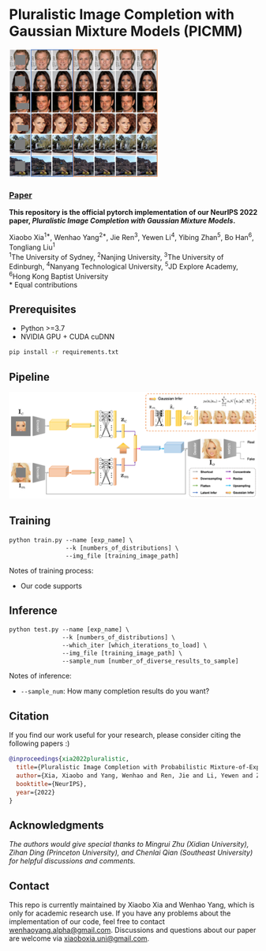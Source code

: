 # Pluralistic Image Completion with Gaussian Mixture Models (PICMM)

<img src='imgs/intro.png' width='60%'/>

### [Paper](https://openreview.net/pdf?id=wuunqp9KVw) 

**This repository is the official pytorch implementation of our NeurIPS 2022 paper, *Pluralistic Image Completion with Gaussian Mixture Models*.**

Xiaobo Xia<sup>1\*</sup>, Wenhao Yang<sup>2\*</sup>, Jie Ren<sup>3</sup>, Yewen Li<sup>4</sup>, Yibing Zhan<sup>5</sup>, Bo Han<sup>6</sup>, Tongliang Liu<sup>1</sup> <br>
<sup>1</sup>The University of Sydney, <sup>2</sup>Nanjing University, <sup>3</sup>The University of Edinburgh, <sup>4</sup>Nanyang Technological University, <sup>5</sup>JD Explore Academy, <sup>6</sup>Hong Kong Baptist University <br>
\* Equal contributions



## Prerequisites

- Python >=3.7
- NVIDIA GPU + CUDA cuDNN
```bash
pip install -r requirements.txt
```



## Pipeline

<img src='imgs/Pipeline.png'/>



## Training

```
python train.py --name [exp_name] \
                --k [numbers_of_distributions] \
                --img_file [training_image_path]
```

Notes of training process: 
+ Our code supports 



## Inference

```
python test.py --name [exp_name] \
               --k [numbers_of_distributions] \
               --which_iter [which_iterations_to_load] \
               --img_file [training_image_path] \
               --sample_num [number_of_diverse_results_to_sample]
```

Notes of inference: 
+ `--sample_num`: How many completion results do you want?



## Citation

If you find our work useful for your research, please consider citing the following papers :)

```bibtex
@inproceedings{xia2022pluralistic,
  title={Pluralistic Image Completion with Probabilistic Mixture-of-Experts},
  author={Xia, Xiaobo and Yang, Wenhao and Ren, Jie and Li, Yewen and Zhan, Yibing and Han, Bo and Liu, Tongliang},
  booktitle={NeurIPS},
  year={2022}
}
```



## Acknowledgments

*The authors would give special thanks to Mingrui Zhu (Xidian University), Zihan Ding (Princeton University), and Chenlai Qian (Southeast University) for helpful discussions and comments.* 



## Contact

This repo is currently maintained by Xiaobo Xia and Wenhao Yang, which is only for academic research use. If you have any problems about the implementation of our code, feel free to contact wenhaoyang.alpha@gmail.com. Discussions and questions about our paper are welcome via xiaoboxia.uni@gmail.com. 
